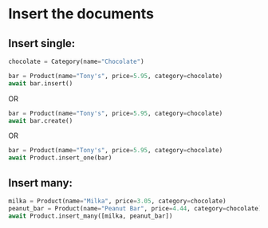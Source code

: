 # Insert the documents

## Insert single:

```python
chocolate = Category(name="Chocolate")

bar = Product(name="Tony's", price=5.95, category=chocolate)
await bar.insert()
```
OR
```python
bar = Product(name="Tony's", price=5.95, category=chocolate)
await bar.create()
```
OR
```python
bar = Product(name="Tony's", price=5.95, category=chocolate)
await Product.insert_one(bar)
```

## Insert many:

```python
milka = Product(name="Milka", price=3.05, category=chocolate)
peanut_bar = Product(name="Peanut Bar", price=4.44, category=chocolate)
await Product.insert_many([milka, peanut_bar])
```
